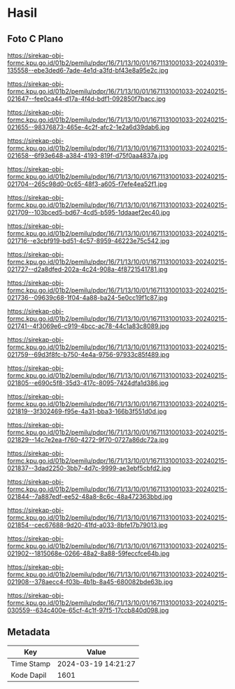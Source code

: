 # Hasil

## Foto C Plano

https://sirekap-obj-formc.kpu.go.id/01b2/pemilu/pdpr/16/71/13/10/01/1671131001033-20240319-135558--ebe3ded6-7ade-4e1d-a3fd-bf43e8a95e2c.jpg

https://sirekap-obj-formc.kpu.go.id/01b2/pemilu/pdpr/16/71/13/10/01/1671131001033-20240215-021647--fee0ca44-d17a-4f4d-bdf1-092850f7bacc.jpg

https://sirekap-obj-formc.kpu.go.id/01b2/pemilu/pdpr/16/71/13/10/01/1671131001033-20240215-021655--98376873-465e-4c2f-afc2-1e2a6d39dab6.jpg

https://sirekap-obj-formc.kpu.go.id/01b2/pemilu/pdpr/16/71/13/10/01/1671131001033-20240215-021658--6f93e648-a384-4193-819f-d75f0aa4837a.jpg

https://sirekap-obj-formc.kpu.go.id/01b2/pemilu/pdpr/16/71/13/10/01/1671131001033-20240215-021704--265c98d0-0c65-48f3-a605-f7efe4ea52f1.jpg

https://sirekap-obj-formc.kpu.go.id/01b2/pemilu/pdpr/16/71/13/10/01/1671131001033-20240215-021709--103bced5-bd67-4cd5-b595-1ddaaef2ec40.jpg

https://sirekap-obj-formc.kpu.go.id/01b2/pemilu/pdpr/16/71/13/10/01/1671131001033-20240215-021716--e3cbf919-bd51-4c57-8959-46223e75c542.jpg

https://sirekap-obj-formc.kpu.go.id/01b2/pemilu/pdpr/16/71/13/10/01/1671131001033-20240215-021727--d2a8dfed-202a-4c24-908a-4f8721541781.jpg

https://sirekap-obj-formc.kpu.go.id/01b2/pemilu/pdpr/16/71/13/10/01/1671131001033-20240215-021736--09639c68-1f04-4a88-ba24-5e0cc19f1c87.jpg

https://sirekap-obj-formc.kpu.go.id/01b2/pemilu/pdpr/16/71/13/10/01/1671131001033-20240215-021741--4f3069e6-c919-4bcc-ac78-44c1a83c8089.jpg

https://sirekap-obj-formc.kpu.go.id/01b2/pemilu/pdpr/16/71/13/10/01/1671131001033-20240215-021759--69d3f8fc-b750-4e4a-9756-97933c85f489.jpg

https://sirekap-obj-formc.kpu.go.id/01b2/pemilu/pdpr/16/71/13/10/01/1671131001033-20240215-021805--e690c5f8-35d3-417c-8095-7424dfa1d386.jpg

https://sirekap-obj-formc.kpu.go.id/01b2/pemilu/pdpr/16/71/13/10/01/1671131001033-20240215-021819--3f302469-f95e-4a31-bba3-166b3f551d0d.jpg

https://sirekap-obj-formc.kpu.go.id/01b2/pemilu/pdpr/16/71/13/10/01/1671131001033-20240215-021829--14c7e2ea-f760-4272-9f70-0727a86dc72a.jpg

https://sirekap-obj-formc.kpu.go.id/01b2/pemilu/pdpr/16/71/13/10/01/1671131001033-20240215-021837--3dad2250-3bb7-4d7c-9999-ae3ebf5cbfd2.jpg

https://sirekap-obj-formc.kpu.go.id/01b2/pemilu/pdpr/16/71/13/10/01/1671131001033-20240215-021844--7a887edf-ee52-48a8-8c6c-48a472363bbd.jpg

https://sirekap-obj-formc.kpu.go.id/01b2/pemilu/pdpr/16/71/13/10/01/1671131001033-20240215-021854--cec67688-9d20-41fd-a033-8bfe17b79013.jpg

https://sirekap-obj-formc.kpu.go.id/01b2/pemilu/pdpr/16/71/13/10/01/1671131001033-20240215-021902--1815068e-0266-48a2-8a88-59feccfce64b.jpg

https://sirekap-obj-formc.kpu.go.id/01b2/pemilu/pdpr/16/71/13/10/01/1671131001033-20240215-021908--378aecc4-f03b-4b1b-8a45-680082bde63b.jpg

https://sirekap-obj-formc.kpu.go.id/01b2/pemilu/pdpr/16/71/13/10/01/1671131001033-20240215-030559--634c400e-65cf-4c1f-97f5-17ccb840d098.jpg


## Metadata

| Key        | Value               |
| ---------- | ------------------- |
| Time Stamp | 2024-03-19 14:21:27 |
| Kode Dapil | 1601                |



